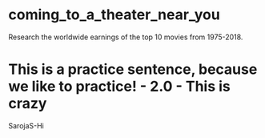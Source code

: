 # coming_to_a_theater_near_you
Research the worldwide earnings of the top 10 movies from 1975-2018. 

This is a practice sentence, because we like to practice! - 2.0 - This is crazy
=======

SarojaS-Hi